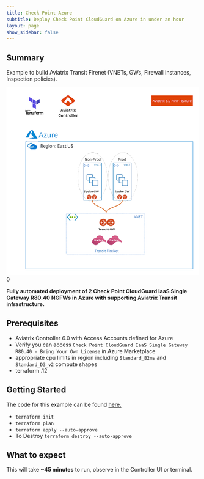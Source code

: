 ```yaml
---
title: Check Point Azure
subtitle: Deploy Check Point CloudGuard on Azure in under an hour
layout: page
show_sidebar: false
---
```


## Summary

Example to build Aviatrix Transit Firenet (VNETs, GWs, Firewall instances, Inspection policies).

<img alt="Check Point Azure transit firenet" src="https://github.com/AviatrixSystems/terraform-solutions/raw/master/solutions/img/azure-transit-firenet-checkpoint.png">0

**Fully automated deployment of 2 Check Point CloudGuard IaaS Single Gateway R80.40 NGFWs in Azure with supporting Aviatrix Transit infrastructure.**

## Prerequisites

- Aviatrix Controller 6.0 with Access Accounts defined for Azure
- Verify you can access ```Check Point CloudGuard IaaS Single Gateway R80.40 - Bring Your Own License``` in Azure Marketplace
- appropriate cpu limits in region including ```Standard_B2ms``` and ```Standard_D3_v2``` compute shapes
- terraform .12

## Getting Started

The code for this example can be found [here.](https://github.com/AviatrixSystems/terraform-solutions/tree/master/solutions/transit-firenet/checkpoint-azure)

- ```terraform init```
- ```terraform plan```
- ```terraform apply --auto-approve```
- To Destroy ```terraform destroy --auto-approve```

## What to expect

This will take **~45 minutes** to run, observe in the Controller UI or terminal.
